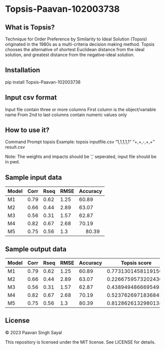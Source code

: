 # Topsis-Paavan-102003738
## What is Topsis?
Technique for Order Preference by Similarity to Ideal Solution (Topsis) originated in the 1980s as a multi-criteria decision making method.
Topsis chooses the alternative of shortest Euclidean distance from the ideal solution, and greatest distance from the negative-ideal solution.

## Installation
pip install Topsis-Paavan-102003738

## Input csv format
Input file contain three or more columns
First column is the object/variable name
From 2nd to last columns contain numeric values only

## How to use it?
Command Prompt
topsis <DataFile> <Weights> <Impacts> <ResultFile>
Example:
topsis inputfile.csv “1,1,1,1,1” “+,+,-,+,+” result.csv

Note: The weights and impacts should be ',' seperated, input file should be in pwd.

## Sample input data

| Model | Corr | Rseq | RMSE | Accuracy |
|-------|------|------|------|----------|
|M1|	0.79|	0.62	|1.25|	60.89|
|M2|	0.66|	0.44|	2.89|	63.07|
|M3|	0.56|	0.31|	1.57|	62.87|
|M4|	0.82|	0.67|	2.68|	70.19|
|M5|	0.75|	0.56|	1.3|     80.39|

## Sample output data

| Model | Corr | Rseq | RMSE | Accuracy |Topsis score|Rank|
|-------|------|------|------|----------|----------|-------|
|M1|	0.79|	0.62|	1.25|	60.89|	0.7731301458119156|	2|
|M2|	0.66|	0.44|	2.89|	63.07|	0.22667595732024362|	5|
|M3|	0.56|	0.31|	1.57|	62.87|	0.4389494866695491|	4|
|M4	|0.82	|0.67	|2.68	|70.19|	0.5237626971836845|	3|
|M5|	0.75|	0.56|	1.3|	    80.39|	0.8128626132980138|	1|
## License
© 2023 Paavan Singh Sayal

This repository is licensed under the MIT license. See LICENSE for details.
